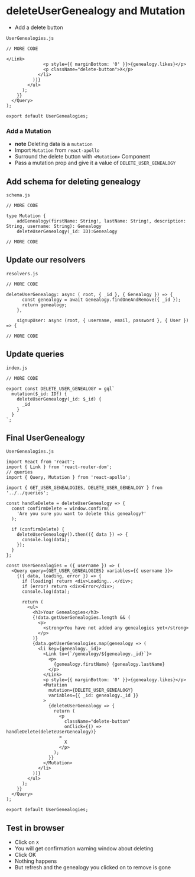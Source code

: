 # deleteUserGenealogy and Mutation
* Add a delete button

`UserGenealogies.js`

```
// MORE CODE

</Link>
              <p style={{ marginBottom: '0' }}>{genealogy.likes}</p>
              <p className="delete-button">X</p>
            </li>
          ))}
        </ul>
      );
    }}
  </Query>
);

export default UserGenealogies;
```

### Add a Mutation
* **note** Deleting data is a `mutation`
* Import `Mutation` from `react-apollo`
* Surround the delete button with `<Mutation>` Component
* Pass a mutation prop and give it a value of `DELETE_USER_GENEALOGY`

## Add schema for deleting genealogy
`schema.js`

```
// MORE CODE

type Mutation {
    addGenealogy(firstName: String!, lastName: String!, description: String, username: String): Genealogy
    deleteUserGenealogy(_id: ID):Genealogy

// MORE CODE
```

## Update our resolvers
`resolvers.js`

```
// MORE CODE

deleteUserGenealogy: async ( root, { _id }, { Genealogy }) => {
      const genealogy = await Genealogy.findOneAndRemove({ _id });
      return genealogy;
    },

    signupUser: async (root, { username, email, password }, { User }) => {

// MORE CODE
```

## Update queries
`index.js`

```
// MORE CODE

export const DELETE_USER_GENEALOGY = gql`
  mutation($_id: ID!) {
    deleteUserGenealogy(_id: $_id) {
      _id
    }
  }
`;
```

## Final UserGenealogy
`UserGenealogies.js`

```
import React from 'react';
import { Link } from 'react-router-dom';
// queries
import { Query, Mutation } from 'react-apollo';

import { GET_USER_GENEALOGIES, DELETE_USER_GENEALOGY } from '../../queries';

const handleDelete = deleteUserGenealogy => {
  const confirmDelete = window.confirm(
    'Are you sure you want to delete this genealogy?'
  );

  if (confirmDelete) {
    deleteUserGenealogy().then(({ data }) => {
      console.log(data);
    });
  }
};

const UserGenealogies = ({ username }) => (
  <Query query={GET_USER_GENEALOGIES} variables={{ username }}>
    {({ data, loading, error }) => {
      if (loading) return <div>Loading...</div>;
      if (error) return <div>Error</div>;
      console.log(data);

      return (
        <ul>
          <h3>Your Genealogies</h3>
          {!data.getUserGenealogies.length && (
            <p>
              <strong>You have not added any genealogies yet</strong>
            </p>
          )}
          {data.getUserGenealogies.map(genealogy => (
            <li key={genealogy._id}>
              <Link to={`/genealogy/${genealogy._id}`}>
                <p>
                  {genealogy.firstName} {genealogy.lastName}
                </p>
              </Link>
              <p style={{ marginBottom: '0' }}>{genealogy.likes}</p>
              <Mutation
                mutation={DELETE_USER_GENEALOGY}
                variables={{ _id: genealogy._id }}
              >
                {deleteUserGenealogy => {
                  return (
                    <p
                      className="delete-button"
                      onClick={() => handleDelete(deleteUserGenealogy)}
                    >
                      X
                    </p>
                  );
                }}
              </Mutation>
            </li>
          ))}
        </ul>
      );
    }}
  </Query>
);

export default UserGenealogies;
```

## Test in browser
* Click on `X`
* You will get confirmation warning window about deleting
* Click OK
* Nothing happens
* But refresh and the genealogy you clicked on to remove is gone
